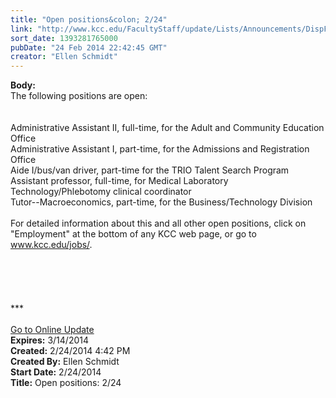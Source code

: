 ```yaml
---
title: "Open positions&colon; 2/24"
link: "http://www.kcc.edu/FacultyStaff/update/Lists/Announcements/DispForm.aspx?ID=1424"
sort_date: 1393281765000
pubDate: "24 Feb 2014 22:42:45 GMT"
creator: "Ellen Schmidt"
---
```


<div><b>Body:</b> <div class="ExternalClassB60BFEE369A84D2D880ABD238E2C15D3">
<div>The following positions are open: <br /><br /><br />Administrative Assistant II, full-time, for the Adult and Community Education Office<br />Administrative Assistant I, part-time, for the Admissions and Registration Office</div>
<div>Aide I/bus/van driver, part-time for the TRIO Talent Search Program<br />Assistant professor, full-time, for Medical Laboratory Technology/Phlebotomy clinical coordinator</div>
<div>Tutor--Macroeconomics, part-time, for the Business/Technology Division<br /><br />For detailed information about this and all other open positions, click on &quot;Employment&quot; at the bottom of any KCC web page, or go to <a href="/jobs">www.kcc.edu/jobs/</a>.</div>
<div> </div>
<div> </div>
<div>
<div></div>
<div></div>
<div> </div>
<div><br /> </div>
<div>
<div></div>
<div></div>
<div>
<div>
<div></div>
<div></div>
<div></div>
<div>
<div>***</div>
<div> </div>
<div></div>
<div></div>
<div></div>
<div></div>
<div><a href="/FacultyStaff/update/Pages/dailyupdate.aspx">Go to Online Update</a></div>
<div></div></div></div></div></div></div></div></div>
<div><b>Expires:</b> 3/14/2014</div>
<div><b>Created:</b> 2/24/2014 4:42 PM</div>
<div><b>Created By:</b> Ellen Schmidt</div>
<div><b>Start Date:</b> 2/24/2014</div>
<div><b>Title:</b> Open positions: 2/24</div>
